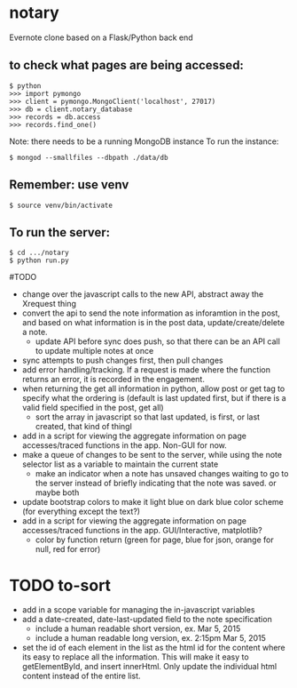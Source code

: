 # notary
Evernote clone based on a Flask/Python back end

## to check what pages are being accessed:

```
$ python
>>> import pymongo
>>> client = pymongo.MongoClient('localhost', 27017)
>>> db = client.notary_database
>>> records = db.access
>>> records.find_one()
```

Note: there needs to be a running MongoDB instance
To run the instance:
```
$ mongod --smallfiles --dbpath ./data/db
```

## Remember: use venv
```
$ source venv/bin/activate
```

## To run the server:
```
$ cd .../notary
$ python run.py
```

#TODO

- change over the javascript calls to the new API, abstract away the Xrequest thing
- convert the api to send the note information as inforamtion in the post, and based on what information is in the post data, update/create/delete a note.
  - update API before sync does push, so that there can be an API call to update multiple notes at once
- sync attempts to push changes first, then pull changes
- add error handling/tracking. If a request is made where the function returns an error, it is recorded in the engagement.
- when returning the get all information in python, allow post or get tag to specify what the ordering is (default is last updated first, but if there is a valid field specified in the post, get all)
  - sort the array in javascript so that last updated, is first, or last created, that kind of thingl
- add in a script for viewing the aggregate information on page accesses/traced functions in the app. Non-GUI for now.
- make a queue of changes to be sent to the server, while using the note selector list as a variable to maintain the current state
  - make an indicator when a note has unsaved changes waiting to go to the server instead of briefly indicating that the note was saved. or maybe both
- update bootstrap colors to make it light blue on dark blue color scheme (for everything except the text?)
- add in a script for viewing the aggregate information on page accesses/traced functions in the app. GUI/Interactive, matplotlib?
  - color by function return (green for page, blue for json, orange for null, red for error)

# TODO to-sort
- add in a scope variable for managing the in-javascript variables
- add a date-created, date-last-updated field to the note specification
  - include a human readable short version, ex. Mar 5, 2015
  - include a human readable long version, ex. 2:15pm Mar 5, 2015
- set the id of each element in the list as the html id for the content where its easy to replace all the information. This will make it easy to getElementById, and insert innerHtml. Only update the individual html content instead of the entire list.